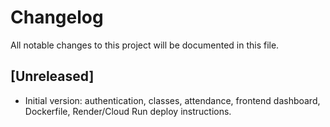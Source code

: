 # Changelog

All notable changes to this project will be documented in this file.

## [Unreleased]
- Initial version: authentication, classes, attendance, frontend dashboard, Dockerfile, Render/Cloud Run deploy instructions.
